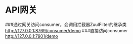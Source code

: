 # API网关

###通过网关访问consumer，会调用拦截器ZuulFilter的继承类
http://127.0.0.1:8769/consumer/demo
###直接访问consumer
http://127.0.0.1:7901/demo